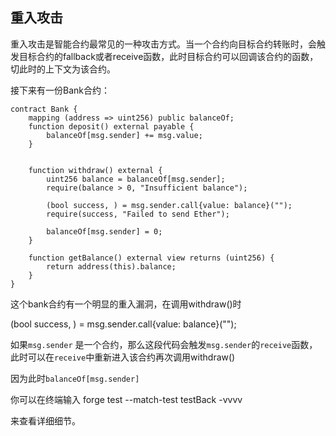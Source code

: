 ## 重入攻击

重入攻击是智能合约最常见的一种攻击方式。当一个合约向目标合约转账时，会触发目标合约的fallback或者receive函数，此时目标合约可以回调该合约的函数，切此时的上下文为该合约。



接下来有一份Bank合约：

```solidity
contract Bank {
    mapping (address => uint256) public balanceOf;     
    function deposit() external payable {
        balanceOf[msg.sender] += msg.value;
    }

    
    function withdraw() external {
        uint256 balance = balanceOf[msg.sender]; 
        require(balance > 0, "Insufficient balance");
       
        (bool success, ) = msg.sender.call{value: balance}("");
        require(success, "Failed to send Ether");
   
        balanceOf[msg.sender] = 0;
    }

    function getBalance() external view returns (uint256) {
        return address(this).balance;
    }
}
```

这个bank合约有一个明显的重入漏洞，在调用withdraw()时  

(bool success, ) = msg.sender.call{value: balance}("");

如果`msg.sender` 是一个合约，那么这段代码会触发`msg.sender`的`receive`函数，此时可以在`receive`中重新进入该合约再次调用withdraw()

因为此时`balanceOf[msg.sender]`



你可以在终端输入 forge test --match-test testBack -vvvv

来查看详细细节。

